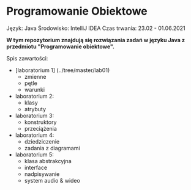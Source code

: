 # Programowanie Obiektowe
Język: Java
Środowisko: IntelliJ IDEA
Czas trwania: 23.02 - 01.06.2021

__W tym repozytorium znajdują się rozwiązania zadań w języku Java z przedmiotu "Programowanie obiektowe".__

Spis zawartości:
* [laboratorium 1] (../tree/master/lab01)
  * zmienne
  * pętle
  * warunki
* laboratorium 2:
  * klasy
  * atrybuty
* laboratorium 3:
  * konstruktory
  * przeciążenia
* laboratorium 4:
  * dziedziczenie
  * zadania z diagramami
* laboratorium 5:
  * klasa abstrakcyjna
  * interface
  * nadpisywanie
  * system audio & wideo

